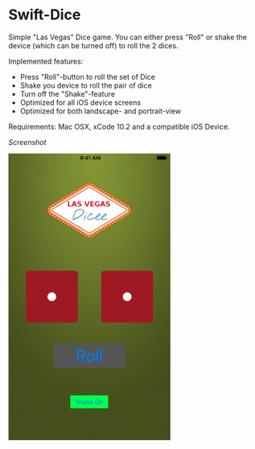 # Swift-Dice
Simple "Las Vegas" Dice game. 
You can either press "Roll" or shake the device (which can be turned off) to roll the 2 dices. 

Implemented features:

- Press "Roll"-button to roll the set of Dice
- Shake you device to roll the pair of dice
- Turn off the "Shake"-feature
- Optimized for all iOS device screens
- Optimized for both landscape- and portrait-view

Requirements: Mac OSX, xCode 10.2 and a compatible iOS Device.

*Screenshot*

![test](./dicegamepicture.png)

